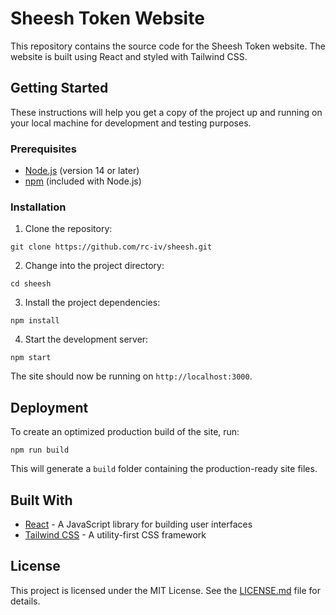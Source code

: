 # Sheesh Token Website

This repository contains the source code for the Sheesh Token website. The website is built using React and styled with Tailwind CSS.

## Getting Started

These instructions will help you get a copy of the project up and running on your local machine for development and testing purposes.

### Prerequisites

- [Node.js](https://nodejs.org/en/download/) (version 14 or later)
- [npm](https://www.npmjs.com/get-npm) (included with Node.js)

### Installation

1. Clone the repository:

```git clone https://github.com/rc-iv/sheesh.git```

2. Change into the project directory:

```cd sheesh```

3. Install the project dependencies:

```npm install```

4. Start the development server:

```npm start```


The site should now be running on `http://localhost:3000`.

## Deployment

To create an optimized production build of the site, run:

```npm run build```


This will generate a `build` folder containing the production-ready site files.

## Built With

- [React](https://reactjs.org/) - A JavaScript library for building user interfaces
- [Tailwind CSS](https://tailwindcss.com/) - A utility-first CSS framework

## License

This project is licensed under the MIT License. See the [LICENSE.md](LICENSE.md) file for details.

